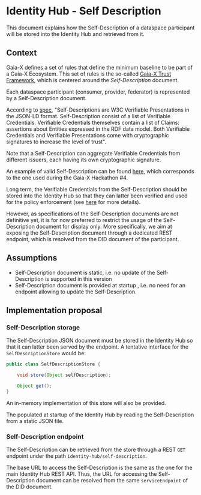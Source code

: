# Identity Hub - Self Description

This document explains how the Self-Description of a dataspace participant will be stored into the Identity Hub and retrieved from it.

## Context

Gaia-X defines a set of rules that define the minimum baseline to be part of a Gaia-X Ecosystem. This set of rules is the so-called
[Gaia-X Trust Framework](https://gaia-x.gitlab.io/policy-rules-committee/trust-framework/), which is centered around the _Self-Description_ document.

Each dataspace participant (consumer, provider, federator) is represented by a Self-Description document.

According to [spec](https://gaia-x.eu/wp-content/uploads/2022/06/Gaia-x-Architecture-Document-22.04-Release.pdf),
"Self-Descriptions are W3C Verifiable Presentations in the JSON-LD format. Self-Description consist of a list of
Verifiable Credentials. Verifiable Credentials themselves contain a list of Claims: assertions about Entities
expressed in the RDF data model. Both Verifiable Credentials and Verifiable Presentations come with
cryptographic signatures to increase the level of trust".

Note that a Self-Description can aggregate Verifiable Credentials from different issuers, each having its own cryptographic signature.

An example of valid Self-Description can be found [here](https://gitlab.com/gaia-x/gaia-x-community/gx-hackathon/gx-hackathon-4/-/blob/main/Example%20Self-Descriptions/participantA1digital.json), which corresponds to the one used during the Gaia-X Hackathon #4.

Long term, the Verifiable Credentials from the Self-Description should be stored into the Identity Hub so that they can latter
been verified and used for the policy enforcement (see [here](../2022-07-01-get-claims/README.md) for more details).

However, as specifications of the Self-Description documents are not definitive yet, it is for now preferred to restrict the usage of the
Self-Description document for display only. More specifically, we aim at exposing the Self-Description document through a dedicated REST endpoint,
which is resolved from the DID document of the participant.

## Assumptions

- Self-Description document is static, i.e. no update of the Self-Description is supported in this version
- Self-Description document is provided at startup , i.e. no need for an endpoint allowing to update the Self-Description.

## Implementation proposal

### Self-Description storage

The Self-Description JSON document must be stored in the Identity Hub so that it can latter been served by the endpoint.
A tentative interface for the `SelfDescriptionStore` would be:

```java
public class SelfDescriptionStore {

    void store(Object selfDescription);

    Object get();
}
```

An in-memory implementation of this store will also be provided.

The populated at startup of the Identity Hub by reading the Self-Description from a static JSON file.

### Self-Description endpoint

The Self-Description can be retrieved from the store through a REST `GET` endpoint under the path `identity-hub/self-description`.

The base URL to access the Self-Description is the same as the one for the main Identity Hub REST API. Thus, the URL for accessing
the Self-Description document can be resolved from the same `serviceEndpoint` of the DID document.
